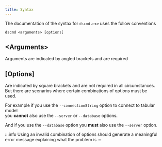 ```yaml
---
title: Syntax
---
```


The documentation of the syntax for `dscmd.exe` uses the follow conventions

```
dscmd <arguments> [options]
```

## &lt;Arguments> 
Arguments are indicated by angled brackets and are required

## \[Options] 
Are indicated by square brackets and are not required in all circumstances. But there are scenarios where certain combinations of options must be used. 

For example if you use the `--connectionString` option to connect to tabular model<br/> 
you **cannot** also use the `--server` or `--database` options.

And if you use the `--database` option you **must** also use the `--server` option. 

:::info
Using an invalid combination of options should generate a meaningful error message explaining what the problem is
:::